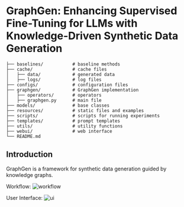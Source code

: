 # GraphGen: Enhancing Supervised Fine-Tuning for LLMs with Knowledge-Driven Synthetic Data Generation

```text
├── baselines/           # baseline methods
├── cache/               # cache files
│   ├── data/            # generated data
│   ├── logs/            # log files
├── configs/             # configuration files
├── graphgen/            # GraphGen implementation
│   ├── operators/       # operators
│   ├── graphgen.py      # main file
├── models/              # base classes
├── resources/           # static files and examples
├── scripts/             # scripts for running experiments
├── templates/           # prompt templates
├── utils/               # utility functions
├── webui/               # web interface
└── README.md
```

## Introduction

GraphGen is a framework for synthetic data generation guided by knowledge graphs.

Workflow:
![workflow](../resources/images/workflow.png)

User Interface:
![ui](../resources/images/interface.png)
